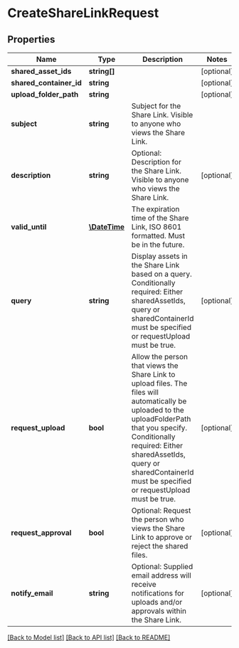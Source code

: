 # CreateShareLinkRequest

## Properties
Name | Type | Description | Notes
------------ | ------------- | ------------- | -------------
**shared_asset_ids** | **string[]** |  | [optional] 
**shared_container_id** | **string** |  | [optional] 
**upload_folder_path** | **string** |  | [optional] 
**subject** | **string** | Subject for the Share Link. Visible to anyone who views the Share Link. | 
**description** | **string** | Optional: Description for the Share Link. Visible to anyone who views the Share Link. | [optional] 
**valid_until** | [**\DateTime**](\DateTime.md) | The expiration time of the Share Link, ISO 8601 formatted. Must be in the future. | 
**query** | **string** | Display assets in the Share Link based on a query. Conditionally required: Either sharedAssetIds, query or sharedContainerId must be specified or requestUpload must be true. | [optional] 
**request_upload** | **bool** | Allow the person that views the Share Link to upload files. The files will automatically be uploaded to the uploadFolderPath that you specify. Conditionally required: Either sharedAssetIds, query or sharedContainerId must be specified or requestUpload must be true. | [optional] 
**request_approval** | **bool** | Optional: Request the person who views the Share Link to approve or reject the shared files. | [optional] 
**notify_email** | **string** | Optional: Supplied email address will receive notifications for uploads and/or approvals within the Share Link. | [optional] 

[[Back to Model list]](../README.md#documentation-for-models) [[Back to API list]](../README.md#documentation-for-api-endpoints) [[Back to README]](../README.md)


